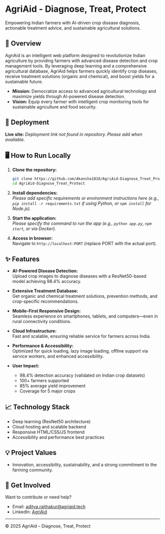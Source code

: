 # AgriAid - Diagnose, Treat, Protect

Empowering Indian farmers with AI-driven crop disease diagnosis, actionable treatment advice, and sustainable agricultural solutions.

## 🌱 Overview

AgriAid is an intelligent web platform designed to revolutionize Indian agriculture by providing farmers with advanced disease detection and crop management tools. By leveraging deep learning and a comprehensive agricultural database, AgriAid helps farmers quickly identify crop diseases, receive treatment solutions (organic and chemical), and boost yields for a sustainable future.

- **Mission:** Democratize access to advanced agricultural technology and maximize yields through AI-powered disease detection.
- **Vision:** Equip every farmer with intelligent crop monitoring tools for sustainable agriculture and food security.

## 🚀 Deployment

**Live site:** _Deployment link not found in repository. Please add when available._

## 🖥️ How to Run Locally

1. **Clone the repository:**
   ```bash
   git clone https://github.com/Akansha1818/AgriAid-Diagnose_Treat_Protect.git
   cd AgriAid-Diagnose_Treat_Protect
   ```
2. **Install dependencies:**  
   _Please add specific requirements or environment instructions here (e.g., `pip install -r requirements.txt` if using Python, or `npm install` for Node.js)._

3. **Start the application:**  
   _Please specify the command to run the app (e.g., `python app.py`, `npm start`, or via Docker)._

4. **Access in browser:**  
   Navigate to `http://localhost:PORT` (replace PORT with the actual port).

## ✨ Features

- **AI-Powered Disease Detection:**  
  Upload crop images to diagnose diseases with a ResNet50-based model achieving 98.4% accuracy.

- **Extensive Treatment Database:**  
  Get organic and chemical treatment solutions, prevention methods, and crop-specific recommendations.

- **Mobile-First Responsive Design:**  
  Seamless experience on smartphones, tablets, and computers—even in rural connectivity conditions.

- **Cloud Infrastructure:**  
  Fast and scalable, ensuring reliable service for farmers across India.

- **Performance & Accessibility:**  
  Optimized for quick loading, lazy image loading, offline support via service workers, and enhanced accessibility.

- **User Impact:**
  - 98.4% detection accuracy (validated on Indian crop datasets)
  - 100+ farmers supported
  - 85% average yield improvement
  - Coverage for 5 major crops

## 📈 Technology Stack

- Deep learning (ResNet50 architecture)
- Cloud hosting and scalable backend
- Responsive HTML/CSS/JS frontend
- Accessibility and performance best practices

## 💡 Project Values

- Innovation, accessibility, sustainability, and a strong commitment to the farming community.

## 🙌 Get Involved

Want to contribute or need help?  
- Email: [aditya.rajthakur@agriaid.tech](mailto:aditya.rajthakur@agriaid.tech)
- LinkedIn: [AgriAid](https://www.linkedin.com/company/agriaid)

---

© 2025 AgriAid – Diagnose, Treat, Protect

